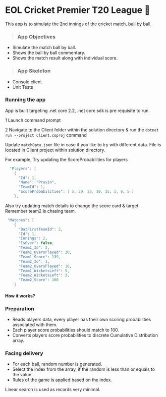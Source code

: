 # EOL Cricket Premier T20 League :cricket:
This app is to simulate the 2nd innings of the cricket match, ball by ball.

> ### App Objectives
- Simulate the match ball by ball.
- Shows the ball by ball commentary.
- Shows the match result along with individual score.

> ### App Skeleton
- Console client
- Unit Tests 


### Running the app
App is built targeting .net core 2.2, .net core sdk is pre requisite to run.

1 Launch command prompt

2 Navigate to the Client folder within the solution directory & run the `dotnet run --project Client.csproj` command

Update `matchData.json` file in case if you like to try with different data. File is located in Client project within solution directory.

For example, 
Try updating the ScoreProbabilities for players

```csharp
  "Players": [
    {
      "Id": 1,
      "Name": "Pravin",
      "TeamId": 1,
      "ScoreProbabilities": [ 5, 30, 25, 10, 15, 1, 9, 5 ]
    },    
```
Also try updating match details to change the score card & target. Remember team2 is chasing team.
```csharp
 "Matches": [
    {
      "BatFirstTeamId": 2,
      "Id": 1,
      "Innings": 2,
      "IsOver": false,
      "Team1_Id": 2,
      "Team1_OversPlayed": 20,
      "Team1_Score": 139,
      "Team2_Id": 1,
      "Team2_OversPlayed": 16,
      "Team1_WicketsLeft": 5,
      "Team2_WicketsLeft": 3,
      "Team2_Score": 100
    }
```

#### How it works?
### Preparation
- Reads players data, every player has their own scoring probabilities associated with them.
- Each player score probabilities should match to 100.
- Converts players score probabilities to discrete Cumulative Distribution array.

### Facing delivery
- For each ball, random number is generated.
- Select the index from the array, if the random is less than or equals to the value.
- Rules of the game is applied based on the index.

Linear search is used as records very minimal.
